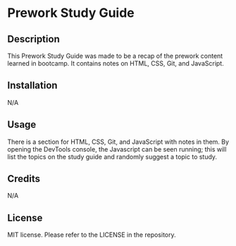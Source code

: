 # Prework Study Guide

## Description

This Prework Study Guide was made to be a recap of the prework content learned in bootcamp. It contains notes on HTML, CSS, Git, and JavaScript.

## Installation

N/A

## Usage

There is a section for HTML, CSS, Git, and JavaScript with notes in them. By opening the DevTools console, the Javascript can be seen running; this will list the topics on the study guide and randomly suggest a topic to study.

## Credits

N/A

## License

MIT license. Please refer to the LICENSE in the repository.
